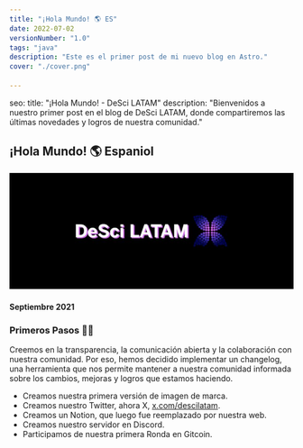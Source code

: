 ```yaml
---
title: "¡Hola Mundo! 🌎 ES"
date: 2022-07-02 
versionNumber: "1.0"
tags: "java"
description: "Este es el primer post de mi nuevo blog en Astro."
cover: "./cover.png"

---
```

seo:
  title: "¡Hola Mundo! - DeSci LATAM"
  description: "Bienvenidos a nuestro primer post en el blog de DeSci LATAM, donde compartiremos las últimas novedades y logros de nuestra comunidad."

## ¡Hola Mundo! 🌎 Espaniol

![Primera versión de la marca](../../../../assets/images/changelog/desci-1.jpg)

#### Septiembre 2021

### Primeros Pasos 🚶‍♂️

Creemos en la transparencia, la comunicación abierta y la colaboración con nuestra comunidad. Por eso, hemos decidido implementar un changelog, una herramienta que nos permite mantener a nuestra comunidad informada sobre los cambios, mejoras y logros que estamos haciendo.

- Creamos nuestra primera versión de imagen de marca.
- Creamos nuestro Twitter, ahora X, <a href="https://x.com/descilatam" target="_blank">x.com/descilatam</a>.
- Creamos un Notion, que luego fue reemplazado por nuestra web.
- Creamos nuestro servidor en Discord.
- Participamos de nuestra primera Ronda en Gitcoin.